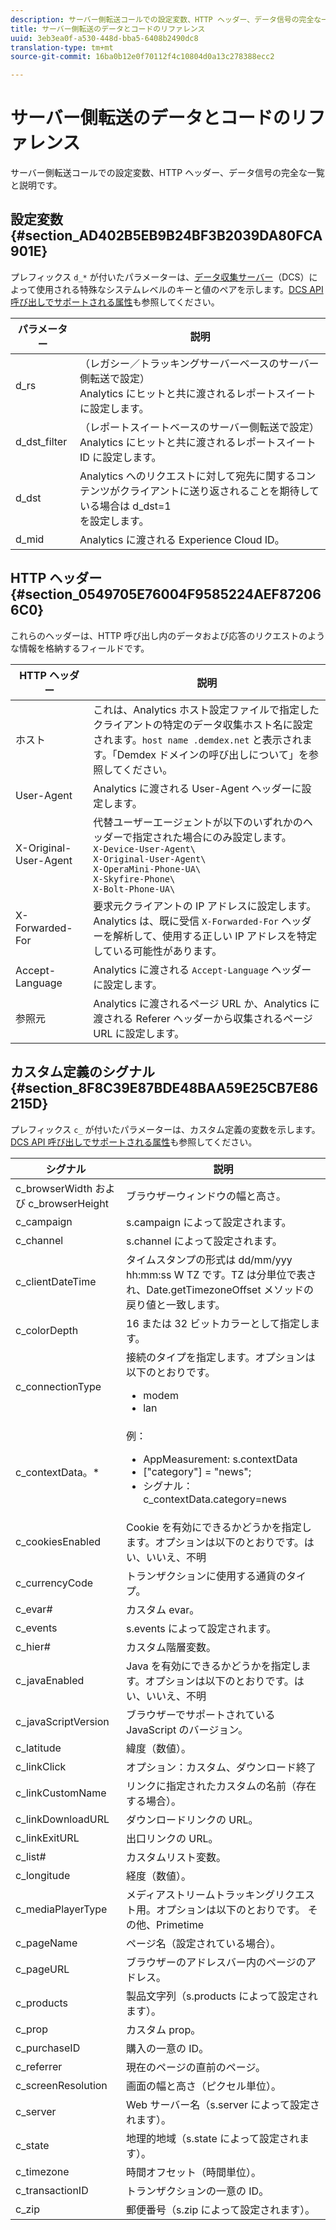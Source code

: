 ```yaml
---
description: サーバー側転送コールでの設定変数、HTTP ヘッダー、データ信号の完全な一覧と説明です。
title: サーバー側転送のデータとコードのリファレンス
uuid: 3eb3ea0f-a530-448d-bba5-6408b2490dc8
translation-type: tm+mt
source-git-commit: 16ba0b12e0f70112f4c10804d0a13c278388ecc2

---
```



# サーバー側転送のデータとコードのリファレンス

サーバー側転送コールでの設定変数、HTTP ヘッダー、データ信号の完全な一覧と説明です。

## 設定変数 {#section_AD402B5EB9B24BF3B2039DA80FCA901E}

プレフィックス `d_*` が付いたパラメーターは、[データ収集サーバー](https://docs.adobe.com/content/help/ja-JP/audience-manager/user-guide/reference/system-components/components-data-collection.translate.html)（DCS）によって使用される特殊なシステムレベルのキーと値のペアを示します。[DCS API 呼び出しでサポートされる属性](https://docs.adobe.com/content/help/ja-JP/audience-manager/user-guide/api-and-sdk-code/dcs/dcs-api-reference/dcs-keys.html)も参照してください。

| パラメーター | 説明 |
|--- |--- |
| d_rs | （レガシー／トラッキングサーバーベースのサーバー側転送で設定）<br>Analytics にヒットと共に渡されるレポートスイートに設定します。 |
| d_dst_filter | （レポートスイートベースのサーバー側転送で設定）<br>Analytics にヒットと共に渡されるレポートスイート ID に設定します。 |
| d_dst | Analytics へのリクエストに対して宛先に関するコンテンツがクライアントに送り返されることを期待している場合は d_dst=1<br> を設定します。 |
| d_mid | Analytics に渡される Experience Cloud ID。 |

## HTTP ヘッダー {#section_0549705E76004F9585224AEF872066C0}

これらのヘッダーは、HTTP 呼び出し内のデータおよび応答のリクエストのような情報を格納するフィールドです。

<!-- Meike, missing link in table below: "See Understanding Calls to the Demdex Domain" -->

| HTTP ヘッダー | 説明 |
|--- |--- |
| ホスト | これは、Analytics ホスト設定ファイルで指定したクライアントの特定のデータ収集ホスト名に設定されます。`host name .demdex.net` と表示されます。「Demdex ドメインの呼び出しについて」を参照してください。 |
| User-Agent | Analytics に渡される User-Agent ヘッダーに設定します。 |
| X-Original-User-Agent | 代替ユーザーエージェントが以下のいずれかのヘッダーで指定された場合にのみ設定します。</br>`X-Device-User-Agent\ `</br>`X-Original-User-Agent\`  </br>`X-OperaMini-Phone-UA\`</br>`X-Skyfire-Phone\`   </br>`X-Bolt-Phone-UA\`        |
| X-Forwarded-For | 要求元クライアントの IP アドレスに設定します。Analytics は、既に受信 `X-Forwarded-For` ヘッダーを解析して、使用する正しい IP アドレスを特定している可能性があります。 |
| Accept-Language | Analytics に渡される `Accept-Language` ヘッダーに設定します。 |
| 参照元 | Analytics に渡されるページ URL か、Analytics に渡される Referer ヘッダーから収集されるページ URL に設定します。 |

## カスタム定義のシグナル {#section_8F8C39E87BDE48BAA59E25CB7E86215D}

プレフィックス `c_` が付いたパラメーターは、カスタム定義の変数を示します。[DCS API 呼び出しでサポートされる属性](https://docs.adobe.com/content/help/ja-JP/audience-manager/user-guide/api-and-sdk-code/dcs/dcs-api-reference/dcs-keys.html)も参照してください。

| シグナル | 説明 |
|--- |--- |
| c_browserWidth および c_browserHeight | ブラウザーウィンドウの幅と高さ。 |
| c_campaign | s.campaign によって設定されます。 |
| c_channel | s.channel によって設定されます。 |
| c_clientDateTime | タイムスタンプの形式は dd/mm/yyy hh:mm:ss  W TZ です。TZ は分単位で表され、Date.getTimezoneOffset メソッドの戻り値と一致します。 |
| c_colorDepth | 16 または 32 ビットカラーとして指定します。 |
| c_connectionType | 接続のタイプを指定します。オプションは以下のとおりです。<ul><li>modem</li><li>lan</li></ul> |
| c_contextData。* | 例：<ul><li>AppMeasurement: s.contextData</li><li>[&quot;category&quot;] = &quot;news&quot;;</li><li>シグナル：c_contextData.category=news</li></ul> |
| c_cookiesEnabled | Cookie を有効にできるかどうかを指定します。オプションは以下のとおりです。はい、いいえ、不明 |
| c_currencyCode | トランザクションに使用する通貨のタイプ。 |
| c_evar# | カスタム evar。 |
| c_events | s.events によって設定されます。 |
| c_hier# | カスタム階層変数。 |
| c_javaEnabled | Java を有効にできるかどうかを指定します。オプションは以下のとおりです。はい、いいえ、不明 |
| c_javaScriptVersion | ブラウザーでサポートされている JavaScript のバージョン。 |
| c_latitude | 緯度（数値）。 |
| c_linkClick | オプション：カスタム、ダウンロード終了 |
| c_linkCustomName | リンクに指定されたカスタムの名前（存在する場合）。 |
| c_linkDownloadURL | ダウンロードリンクの URL。 |
| c_linkExitURL | 出口リンクの URL。 |
| c_list# | カスタムリスト変数。 |
| c_longitude | 経度（数値）。 |
| c_mediaPlayerType | メディアストリームトラッキングリクエスト用。オプションは以下のとおりです。      その他、Primetime |
| c_pageName | ページ名（設定されている場合）。 |
| c_pageURL | ブラウザーのアドレスバー内のページのアドレス。 |
| c_products | 製品文字列（s.products によって設定されます）。 |
| c_prop | カスタム prop。 |
| c_purchaseID | 購入の一意の ID。 |
| c_referrer | 現在のページの直前のページ。 |
| c_screenResolution | 画面の幅と高さ（ピクセル単位）。 |
| c_server | Web サーバー名（s.server によって設定されます）。 |
| c_state | 地理的地域（s.state によって設定されます）。 |
| c_timezone | 時間オフセット（時間単位）。 |
| c_transactionID | トランザクションの一意の ID。 |
| c_zip | 郵便番号（s.zip によって設定されます）。 |
